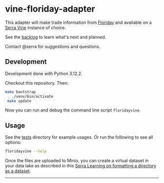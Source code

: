 # vine-floriday-adapter

This adapter will make trade information from [Floriday] and available on a [Serra Vine] instance of choice.

See the [backlog] to learn what's next and planned.

Contact @serra for suggestions and questions.

## Development

Development done with Python 3.12.2.

Checkout this repository. Then:

```bash
make bootstrap
 . ./venv/bin/activate
 make update
```

Now you can run and debug the command line script `floridayvine`.

## Usage

See the [tests](./tests) directory for example usages.
Or run the following to see all options:

```bash
floridayvine --help
```

Once the files are uploaded to Minio, you can create a virtual dataset in your data lake
as described in this [Serra Learning on formatting a directory as a dataset].

---

 [Floriday]: https://www.floriday.io/en/home
 [Serra Vine]: https://vine.serraict.com
 [backlog]: ./work/backlog.md
 [Serra Learning on formatting a directory as a dataset]: https://serra.fibery.io/Public/Learning/Een-virtuele-dataset-maken-van-een-directory-met-json-bestanden-247?sharing-key=b3769410-f4ab-4926-800e-87e345f535b2